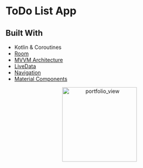# ToDo List App


## Built With

* Kotlin & Coroutines
* [Room](https://developer.android.com/topic/libraries/architecture/room)
* [MVVM Architecture](https://developer.android.com/jetpack/docs/guide)
* [LiveData](https://developer.android.com/topic/libraries/architecture/livedata)
* [Navigation](https://developer.android.com/guide/navigation)
* [Material Components](https://material.io/components)

<p align="center">
<img width="200" alt="portfolio_view" src="https://user-images.githubusercontent.com/55717141/83212523-6c26ca00-a192-11ea-8326-8061aee99f65.png"> </p>
